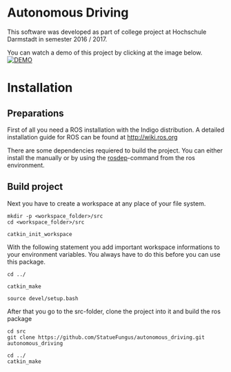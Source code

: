 # Autonomous Driving

This software was developed as part of college project at Hochschule Darmstadt in semester 2016 / 2017.

You can watch a demo of this project by clicking at the image below.
[![DEMO](http://img.youtube.com/vi/hJZtA5Ydt8g/0.jpg)](http://www.youtube.com/watch?v=hJZtA5Ydt8g)


# Installation

## Preparations

First of all you need a ROS installation with the Indigo distribution.
A detailed installation guide for ROS can be found at http://wiki.ros.org

There are some dependencies requiered to build the project.
You can either install the manually or by using the [rosdep](http://wiki.ros.org/rosdep)-command from the ros environment. 

## Build project

Next you have to create a workspace at any place of your file system. 

```shell
mkdir -p <workspace_folder>/src
cd <workspace_folder>/src

catkin_init_workspace
```

With the following statement you add important workspace informations to your environment variables. You always have to do this before you can use this package. 

```shell
cd ../

catkin_make

source devel/setup.bash
```

After that you go to the src-folder, clone the project into it and build the ros package
```shell
cd src
git clone https://github.com/StatueFungus/autonomous_driving.git autonomous_driving

cd ../
catkin_make
```
